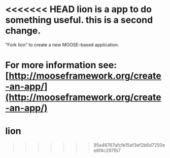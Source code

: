 <<<<<<< HEAD
lion is a app to do something useful.
this is a second change.
=====

"Fork lion" to create a new MOOSE-based application.

For more information see: [http://mooseframework.org/create-an-app/](http://mooseframework.org/create-an-app/)
=======
# lion
>>>>>>> 95a48767afcfe15ef3ef2b6d7250ee6f4c297fb7
